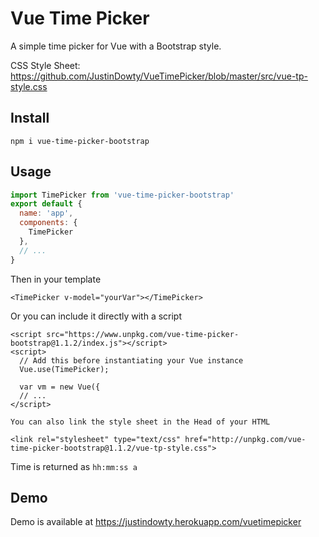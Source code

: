 
# Vue Time Picker

A simple time picker for Vue with a Bootstrap style.

CSS Style Sheet: https://github.com/JustinDowty/VueTimePicker/blob/master/src/vue-tp-style.css


## Install

`npm i vue-time-picker-bootstrap`


## Usage

```javascript
import TimePicker from 'vue-time-picker-bootstrap'
export default {
  name: 'app',
  components: {
    TimePicker
  },
  // ...
}
```
Then in your template

```<TimePicker v-model="yourVar"></TimePicker>```

Or you can include it directly with a script

```
<script src="https://www.unpkg.com/vue-time-picker-bootstrap@1.1.2/index.js"></script>
<script>
  // Add this before instantiating your Vue instance
  Vue.use(TimePicker);
  
  var vm = new Vue({
  // ...
</script>

You can also link the style sheet in the Head of your HTML

<link rel="stylesheet" type="text/css" href="http://unpkg.com/vue-time-picker-bootstrap@1.1.2/vue-tp-style.css">
```

Time is returned as `hh:mm:ss a`


## Demo

Demo is available at https://justindowty.herokuapp.com/vuetimepicker
